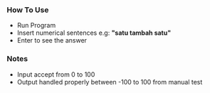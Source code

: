 ### How To Use

- Run Program
- Insert numerical sentences
	e.g: **"satu tambah satu"**
- Enter to see the answer

### Notes

- Input accept from 0 to 100
- Output handled properly between -100 to 100 from manual test
